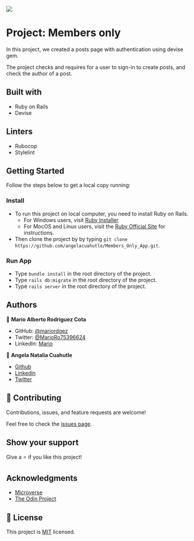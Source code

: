 ![](https://img.shields.io/badge/Microverse-blueviolet)

# Project: Members only

In this project, we created a posts page with authentication using devise gem.

The project checks and requires for a user to sign-in to create posts, and check the author of a post.

## Built with

- Ruby on Rails
- Devise

## Linters

- Rubocop
- Stylelint

## Getting Started

Follow the steps below to get a local copy running:

### Install

- To run this project on local computer, you need to install Ruby on Rails.
  - For Windows users, visit [Ruby Installer](https://rubyinstaller.org/)
  - For MocOS and Linux users, visit the [Ruby Official Site](https://www.ruby-lang.org/en/downloads/) for instructions.
- Then clone the project by by typing `git clone https://github.com/angelacuahutle/Members_Only_App.git`.

### Run App

- Type `bundle install` in the root directory of the project.
- Type `rails db:migrate` in the root directory of the project.
- Type `rails server` in the root directory of the project.

## Authors

👤 **Mario Alberto Rodriguez Cota**

- GitHub: [@mariordgez](https://github.com/mariordgez)
- Twitter: [@MarioRo75396624](https://twitter.com/MarioRo75396624)
- LinkedIn: [Mario](https://www.linkedin.com/in/mario-alberto-rodriguez-cota-a2860a205/)

👤 **Angela Natalia Cuahutle**

- [Github](https://github.com/angelacuahutle)
- [Linkedin]()
- [Twitter]()

## 🤝 Contributing

Contributions, issues, and feature requests are welcome!

Feel free to check the [issues page](https://github.com/mariordgez/micro-reddit/issues).

## Show your support

Give a ⭐️ if you like this project!

## Acknowledgments

- [Microverse](https://www.microverse.org/)
- [The Odin Project](https://www.theodinproject.com/courses/ruby-on-rails/lessons/building-with-active-record-ruby-on-rails)

## 📝 License

This project is [MIT]() licensed.
